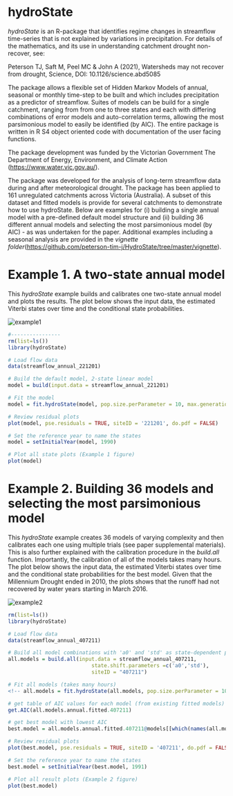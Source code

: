 # hydroState
_hydroState_ is an R-package that identifies regime changes in streamflow time-series that is not explained by variations in precipitation. For details of the mathematics, and its use in understanding catchment drought non-recover, see:

Peterson TJ, Saft M, Peel MC & John A (2021), Watersheds may not recover from drought, Science, DOI: 10.1126/science.abd5085

The package allows a flexible set of Hidden Markov Models of annual, seasonal or monthly time-step to be built and which includes precipitation as a predictor of streamflow. Suites of models can be build for a single catchment, ranging from from one to three states and each with differing combinations of error models and auto-correlation terms, allowing the most parsimonious model to easily be identified (by AIC). The entire package is written in R S4 object oriented code with documentation of the user facing functions.

The package development was funded by the Victorian Government The Department of Energy, Environment, and Climate Action (https://www.water.vic.gov.au/). 

The package was developed for the analysis of long-term streamflow data during and after meteorological drought. The package has been applied to 161 unregulated catchments across Victoria (Australia). A subset of this dataset and fitted models is provide for several catchments to demonstrate how to use hydroState. Below are examples for (i) building a single annual model with a pre-defined default model structure and (ii) building 36 different annual models and selecting the most parsimonious model (by AIC) - as was undertaken for the paper. Additional examples including a seasonal analysis are provided in the _vignette folder_(https://github.com/peterson-tim-j/HydroState/tree/master/vignette).

# Example 1. A two-state annual model

This _hydroState_ example builds and calibrates one two-state annual model and plots the results. The plot below shows the input data, the estimated Viterbi states over time and the conditional state probabilities.

![example1](https://github.com/peterson-tim-j/HydroState/tree/master/vignette/annual.two.state/annual.two.state.timeseries.png)

```R
#----------------
rm(list=ls())
library(hydroState)

# Load flow data
data(streamflow_annual_221201)

# Build the default model, 2-state linear model
model = build(input.data = streamflow_annual_221201)

# Fit the model
model = fit.hydroState(model, pop.size.perParameter = 10, max.generations = 500)

# Review residual plots
plot(model, pse.residuals = TRUE, siteID = '221201', do.pdf = FALSE)

# Set the reference year to name the states
model = setInitialYear(model, 1990)

# Plot all state plots (Example 1 figure)
plot(model) 

```

# Example 2. Building 36 models and selecting the most parsimonious model

This _hydroState_ example creates 36 models of varying complexity and then calibrates each one using multiple trials (see paper supplemental materials). This is also further explained with the calibration procedure in the _build.all_ function. Importantly, the calibration of all of the models takes many hours. The plot below shows the input data, the estimated Viterbi states over time and the conditional state probabilities for the best model. Given that the Millennium Drought ended in 2010, the plots shows that the runoff had not recovered by water years starting in March 2016.

![example2](https://github.com/peterson-tim-j/HydroState/tree/master/vignette/adjusted.state.model/gamma.annual.model.timeseries.407211.png)


```R
rm(list=ls())
library(hydroState)

# Load flow data
data(streamflow_annual_407211)

# Build all model combinations with 'a0' and 'std' as state-dependent parameters 
all.models = build.all(input.data = streamflow_annual_407211,
                           state.shift.parameters =c('a0','std'),
                           siteID = "407211")

# Fit all models (takes many hours)
<!-- all.models = fit.hydroState(all.models, pop.size.perParameter = 10, max.generations = 5000, doParallel = T) -->

# get table of AIC values for each model (from existing fitted models)
get.AIC(all.models.annual.fitted.407211)

# get best model with lowest AIC
best.model = all.models.annual.fitted.407211@models[[which(names(all.models.annual.fitted.407211@models) == rownames(get.AIC(all.models.annual.fitted.407211))[1])]]

# Review residual plots
plot(best.model, pse.residuals = TRUE, siteID = '407211', do.pdf = FALSE)

# Set the reference year to name the states
best.model = setInitialYear(best.model, 1991)

# Plot all result plots (Example 2 figure)
plot(best.model) 
```
